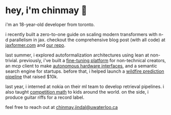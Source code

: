 # hey, i'm chinmay 👋

i'm an 18-year-old developer from toronto.

i recently built a zero-to-one guide on scaling modern transformers with n-d parallelism in jax. checkout the comprehensive blog post (with all code) at [jaxformer.com](https://jaxformer.com/)  and [our repo](https://github.com/divyamakkar0/Jaxformer/). 

last summer, i explored autoformalization architectures using lean at  non-trivial. previously, i've built a [fine-tuning platform](https://github.com/jindal013/finetune-marketplace) for non-technical creators, an mcp client to make [autonomous hardware interfaces](https://github.com/jindal013/intellisense), and a semantic search engine for startups. before that, i helped launch a [wildfire prediction pipeline](https://github.com/FireWatch-ai/fireWatch) that raised $10k. 

last year, i interned at nokia on their ml team to develop retrieval pipelines. i also taught [competition math](https://live.poshenloh.com/stars) to kids around the world. on the side, i produce guitar riffs for a record label. 

feel free to reach out at [chinmay.jindal@uwaterloo.ca](mailto:chinmay.jindal@uwaterloo.ca)

